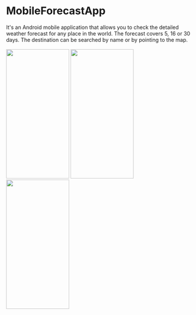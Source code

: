 # MobileForecastApp
It's an Android mobile application that allows you to check the detailed weather forecast for any place in the world. The forecast covers 5, 16 or 30 days. The destination can be searched by name or by pointing to the map.
<br />
<br />
<img src="https://user-images.githubusercontent.com/80048198/228019310-1a21ba12-4e45-4482-938b-4343becca9fd.jpg" width="170" height="350">
<img src="https://user-images.githubusercontent.com/80048198/228019333-477ccadc-9595-45ae-941b-501f6ed4ca5a.jpg" width="170" height="350">
<img src="https://user-images.githubusercontent.com/80048198/228019339-08906ac5-7345-4788-8ed1-931916f47400.jpg" width="170" height="350">
